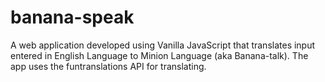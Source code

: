 # banana-speak

A web application developed using Vanilla JavaScript that translates input entered in English Language to Minion Language (aka Banana-talk). The app uses the funtranslations API for translating. 
